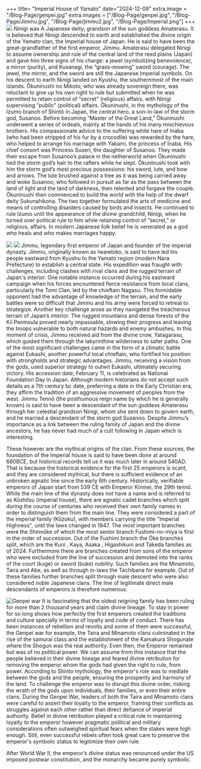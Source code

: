 +++
title= "Imperial House of Yamato"
date="2024-12-09"
extra.image = "/Blog-Page/genpei.jpg"
extra.images = ["/Blog-Page/genpei.jpg", "/Blog-Page/Jimmu.jpg", "/Blog-Page/jimmu2.jpg", "/Blog-Page/Imperial.png"]
+++
![](/Blog-Page/Imperial.png)
Ninigi was A Japanese deity, grandson of the sun goddess Amaterasu. It is believed that Ninigi descended to earth and established the divine origin of the Yamato clan, the Imperial house of Japan. He is said to have been the great-grandfather of the first emperor, Jimmu. Amaterasu delegated Ninigi to assume ownership and rule of the central land of the reed plains (Japan) and gave him three signs of his charge: a jewel (symbolizing benevolence), a mirror (purity), and Kusanagi, the “grass-mowing” sword (courage). The jewel, the mirror, and the sword are still the Japanese Imperial symbols. On his descent to earth Ninigi landed on Kyushu, the southernmost of the main islands. Ōkuninushi no Mikoto, who was already sovereign there, was reluctant to give up his own right to rule but submitted when he was permitted to retain control of “secret” (religious) affairs, with Ninigi supervising “public” (political) affairs. Ōkuninushi, in the mythology of the Izumo branch of Shintō in Japan, the central hero, a son-in-law of the storm god, Susanoo. Before becoming “Master of the Great Land,” Ōkuninushi underwent a series of ordeals, mainly at the hands of his many mischievous brothers. His compassionate advice to the suffering white hare of Inaba (who had been stripped of his fur by a crocodile) was rewarded by the hare, who helped to arrange his marriage with Yakami, the princess of Inaba. His chief consort was Princess Suseri, the daughter of Susanoo. They made their escape from Susanoo’s palace in the netherworld when Ōkuninushi tied the storm god’s hair to the rafters while he slept. Ōkuninushi took with him the storm god’s most precious possessions: his sword, lute, and bow and arrows. The lute brushed against a tree as it was being carried away and woke Susanoo, who followed in pursuit as far as the pass between the land of light and the land of darkness, then relented and forgave the couple. Ōkuninushi then commenced to build the world with the help of the dwarf deity Sukunahikona. The two together formulated the arts of medicine and means of controlling disasters caused by birds and insects. He continued to rule Izumo until the appearance of the divine grandchild, Ninigi, when he turned over political rule to him while retaining control of “secret,” or religious, affairs. In modern Japanese folk belief he is venerated as a god who heals and who makes marriages happy. 

![](/Blog-Page/Jimmu.jpg)
![](/Blog-Page/jimmu2.jpg)
Jimmu, legendary first emperor of Japan and founder of the imperial dynasty. Jimmu, originally known as Iwarebiko, is said to have led his people eastward from Kyushu to the Yamato region (modern Nara Prefecture) to establish a central state. His expedition was fraught with challenges, including clashes with rival clans and the rugged terrain of Japan's interior. One notable instance occurred during his eastward campaign when his forces encountered fierce resistance from local clans, particularly the Tomi Clan, led by the chieftain Nagasu. This formidable opponent had the advantage of knowledge of the terrain, and the early battles were so difficult that Jimmu and his army were forced to retreat to strategize. Another key challenge arose as they navigated the treacherous terrain of Japan’s interior. The rugged mountains and dense forests of the Kii Peninsula proved nearly impassable, slowing their progress and leaving the troops vulnerable to both natural hazards and enemy ambushes. In this moment of crisis, Jimmu received aid from the divine crow, Yatagarasu, which guided them through the labyrinthine wilderness to safer paths. One of the most significant challenges came in the form of a climatic battle against Eukashi, another powerful local chieftain, who fortified his position with strongholds and strategic advantages. Jimmu, receiving a vision from the gods, used superior strategy to outwit Eukashi, ultimately securing victory. His accession date, February 11, is celebrated as National Foundation Day in Japan. Although modern historians do not accept such details as a 7th century bc date, preferring a date in the Early Christian era, they affirm the tradition of an aggressive movement of peoples from the west. Jimmu Tennō (the posthumous reign name by which he is generally known) is said to have been a descendant of the sun goddess Amaterasu through her celestial grandson Ninigi, whom she sent down to govern earth, and he married a descendant of the storm god Susanoo. Despite Jimmu’s importance as a link between the ruling family of Japan and the divine ancestors, he has never had much of a cult following in Japan which is interesting.


These however are the mythical origins of the clan. From these sources, the foundation of the Imperial house is said to have been done at around 660BCE, but historical records tell us it was much later in around 540AD. That is because the historical evidence for the first 25 emperors is scant, and they are considered mythical, but there is sufficient evidence of an unbroken agnatic line since the early 6th century. Historically, verifiable emperors of Japan start from 539 CE with Emperor Kinmei, the 29th tennō. While the main line of the dynasty does not have a name and is referred to as Kōshitsu (imperial house), there are agnatic cadet branches which split during the course of centuries who received their own family names in order to distinguish them from the main line. They were considered a part of the imperial family (Kōzoku), with members carrying the title "Imperial Highness", until the laws changed in 1947. The most important branches were the Shinnōke of which the most senior branch Fushimi-no-miya is first in the order of succession. Out of the Fushimi branch the Ōke branches split, which are the Kuni , Kaya, Asaka , Higashikuni and Takeda families as of 2024. Furthermore there are branches created from sons of the emperor who were excluded from the line of succession and demoted into the ranks of the court (kuge) or sword (buke) nobility. Such families are the Minamoto, Taira and Abe, as well as through in-laws the Tachibana  for example. Out of these families further branches split through male descent who were also considered noble Japanese clans. The line of legitimate direct male descendants of emperors is therefore numerous. 

![Genpei war](/Blog-Page/genpei.jpg)
It is fascinating that the oldest reigning family has been ruling for more than 2 thousand years and claim divine lineage. To stay in power for so long shows how perfectly the first emperors created the traditions and culture specially in terms of loyalty and code of conduct. There has been instances of rebellion and revolts and some of them were successful, the Genpei war for example, the Taira and Minamoto clans culminated in the rise of the samurai class and the establishment of the Kamakura Shogunate where the Shogun was the real authority. Even then, the Emperor remained but was of no political power. We can assume from this instance that the people believed in their divine lineage and feared divine retribution for removing the emperor whom the gods had given the right to rule, from power. According to Shinto mythology, the emperor's role was to mediate between the gods and the people, ensuring the prosperity and harmony of the land. To challenge the emperor was to disrupt this divine order, risking the wrath of the gods upon individuals, their families, or even their entire clans. During the Genpei War, leaders of both the Taira and Minamoto clans were careful to assert their loyalty to the emperor, framing their conflicts as struggles against each other rather than direct defiance of imperial authority. Belief in divine retribution played a critical role in maintaining loyalty to the emperor however pragmatic political and military considerations often outweighed spiritual fears when the stakes were high enough. Still, even successful rebels often took great care to preserve the emperor's symbolic status to legitimize their own rule.

After World War II, the emperor’s divine status was renounced under the US imposed postwar constitution, and the monarchy became purely symbolic.
